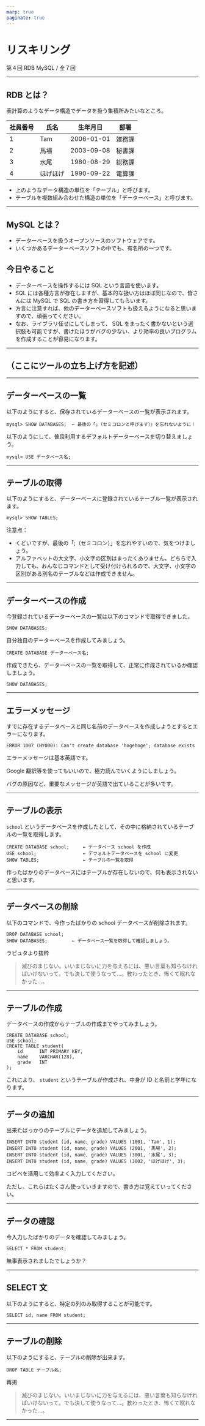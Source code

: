 ```yaml
---
marp: true
paginate: true
---
```

# リスキリング

第４回 RDB MySQL / 全７回

<!-- 
$theme: gaia
template: invert
-->

<!-- footer: リスキリング RDB MySQL -->

---
## RDB とは？

表計算のようなデータ構造でデータを扱う集積所みたいなところ。

|社員番号|氏名|生年月日|部署|
|---|---|---|---|
|1|Tam|2006-01-01|雑務課|
|2|馬場|2003-09-08|秘書課|
|3|水尾|1980-08-29|総務課|
|4|ほげほげ|1990-09-22|電算課|

- 上のようなデータ構造の単位を「テーブル」と呼びます。
- テーブルを複数組み合わせた構造の単位を「データーベース」と呼びます。

---
## MySQL とは？

- データーベースを扱うオープンソースのソフトウェアです。
- いくつかあるデーターベースソフトの中でも、有名所の一つです。

## 今日やること

- データーベースを操作するには SQL という言語を使います。
- SQL には各種方言が存在しますが、基本的な扱い方はほぼ同じなので、皆さんには MySQL で SQL の書き方を習得してもらいます。
- 方言に注意すれば、他のデーターベースソフトも扱えるようになると思いますので、頑張ってください。
- なお、ライブラリ任せにしてしまって、 SQL をまったく書かないという選択肢も可能ですが、書けたほうがバグの少ない、より効率の良いプログラムを作成することが容易になります。

---
## （ここにツールの立ち上げ方を記述）

---
## データーベースの一覧

以下のようにすると、保存されているデーターベースの一覧が表示されます。

~~~
mysql> SHOW DATABASES;  ← 最後の「;（セミコロンと呼びます）」を忘れないように！
~~~

以下のようにして、普段利用するデフォルトデーターベースを切り替えましょう。

~~~
mysql> USE データベース名;
~~~

---
## テーブルの取得

以下のようにすると、データーベースに登録されているテーブル一覧が表示されます。

~~~
mysql> SHOW TABLES;
~~~

注意点：

- くどいですが、最後の「;（セミコロン）」を忘れやすいので、気をつけましょう。
- アルファベットの大文字、小文字の区別はまったくありません。どちらで入力しても、おんなじコマンドとして受け付けられるので、大文字、小文字の区別がある別名のテーブルなどは作成できません。

---
## データーベースの作成

今登録されているデーターベースの一覧は以下のコマンドで取得できました。
~~~
SHOW DATABASES;
~~~

自分独自のデーターベースを作成してみましょう。

~~~
CREATE DATABASE データーベース名;
~~~

作成できたら、データーベースの一覧を取得して、正常に作成されているか確認しましょう。
~~~
SHOW DATABASES;
~~~

---
## エラーメッセージ

すでに存在するデータベースと同じ名前のデータベースを作成しようとするとエラーになります。

~~~
ERROR 1007 (HY000): Can't create database 'hogehoge'; database exists
~~~

エラーメッセージは基本英語です。

Google 翻訳等を使ってもいいので、極力読んでいくようにしましょう。

バグの原因など、重要なメッセージが英語で出ていることが多いです。

---
## テーブルの表示

`school` というデータベースを作成したとして、その中に格納されているテーブルの一覧を取得します。

~~~
CREATE DATABASE school;     ← データベース school を作成
USE school;                 ← デフォルトデータベースを school に変更
SHOW TABLES;                ← テーブルの一覧を取得
~~~

作ったばかりのデータベースにはテーブルが存在しないので、何も表示されないと思います。

---
## データベースの削除

以下のコマンドで、今作ったばかりの school データベースが削除されます。

~~~
DROP DATABASE school;
SHOW DATABASES;         ← データベース一覧を取得して確認しましょう。
~~~

ラピュタより抜粋

> 滅びのまじない。いいまじないに力を与えるには、悪い言葉も知らなければいけないって。でも決して使うなって…。教わったとき、怖くて眠れなかった…。

---
## テーブルの作成

データベースの作成からテーブルの作成までやってみましょう。

~~~
CREATE DATABASE school;
USE school;
CREATE TABLE student(
    id      INT PRIMARY KEY,
    name    VARCHAR(128),
    grade   INT
);
~~~

これにより、 `student` というテーブルが作成され、中身が ID と名前と学年になります。

---
## データの追加

出来たばっかりのテーブルにデータを追加してみましょう。

~~~
INSERT INTO student (id, name, grade) VALUES (1001, 'Tam', 1);
INSERT INTO student (id, name, grade) VALUES (2001, '馬場', 2);
INSERT INTO student (id, name, grade) VALUES (3001, '水尾', 3);
INSERT INTO student (id, name, grade) VALUES (3002, 'ほげほげ', 3);
~~~

コピペを活用して効率よく入力してください。

ただし、これらはたくさん使っていきますので、書き方は覚えていってください。

---
## データの確認

今入力したばかりのデータを確認してみましょう。

~~~
SELECT * FROM student;
~~~

無事表示されましたでしょうか？

---
## SELECT 文

以下のようにすると、特定の列のみ取得することが可能です。

~~~
SELECT id, name FROM student;
~~~

---
## テーブルの削除

以下のようにすると、テーブルの削除が出来ます。

~~~
DROP TABLE テーブル名;
~~~

再掲

> 滅びのまじない。いいまじないに力を与えるには、悪い言葉も知らなければいけないって。でも決して使うなって…。教わったとき、怖くて眠れなかった…。

---

